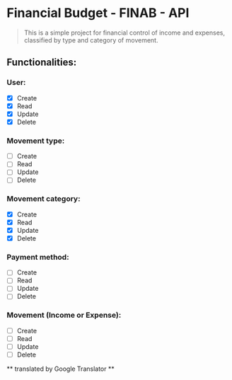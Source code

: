 # Financial Budget - FINAB - API

>This is a simple project for financial control of income and expenses, classified by type and category of movement.

## Functionalities:

### User:
  - [x] Create
  - [x] Read
  - [x] Update
  - [x] Delete

### Movement type:
  - [ ] Create
  - [ ] Read
  - [ ] Update
  - [ ] Delete

### Movement category:
  - [x] Create
  - [x] Read
  - [x] Update
  - [x] Delete

### Payment method:
  - [ ] Create
  - [ ] Read
  - [ ] Update
  - [ ] Delete

### Movement (Income or Expense):
  - [ ] Create
  - [ ] Read
  - [ ] Update
  - [ ] Delete

** translated by Google Translator **
